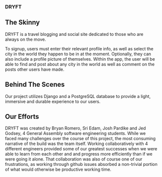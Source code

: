 ### DRYFT

## The Skinny

DRYFT is a travel blogging and social site dedicated to those who are always on the move.

To signup, users must enter their relevant profile info, as well as select the city in the world they happen to be in at the moment.  Optionally, they can also include a profile picture of themselves.  Within the app, the user will be able to find and post about any city in the world as well as comment on the posts other users have made. 

## Behind The Scenes

Our project utilizes Django and a PostgreSQL database to provide a light, immersive and durable experience to our users.

## Our Efforts

DRYFT was created by Bryan Romero, Sri Edam, Josh Pardike and Jed Godsey, 4 General Assembly software engineering students.  While we faced many challenges over the course of this project, the most consuming narrative of the build was the team itself.  Working collaboratively with 4 different engineers provided some of our greatest successes when we were able to learn from each other and and progress more efficiently than if we were going it alone.  That collaboration was also of course one of our frustrations, as working through github issues absorbed a non-trivial portion of what would otherwise be productive working time.
